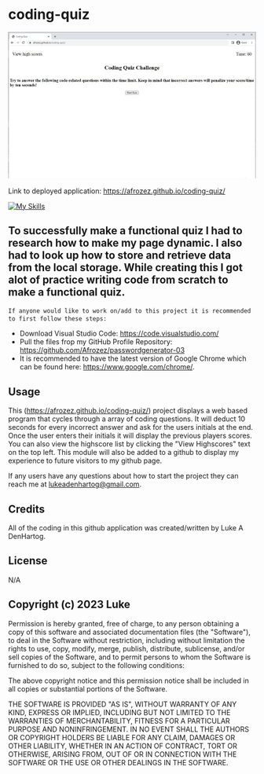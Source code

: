 # coding-quiz

![Site screnshot](./assets/codingQuiz.jpg)

Link to deployed application: https://afrozez.github.io/coding-quiz/

[![My Skills](https://skillicons.dev/icons?i=js,html,css)](https://skillicons.dev)
## To successfully make a functional quiz I had to research how to make my page dynamic. I also had to look up how to store and retrieve data from the local storage. While creating this I got alot of practice writing code from scratch to make a functional quiz.

    If anyone would like to work on/add to this project it is recommended to first follow these steps:

- Download Visual Studio Code: https://code.visualstudio.com/
- Pull the files frop my GitHub Profile Repository: https://github.com/Afrozez/passwordgenerator-03
- It is recommended to have the latest version of Google Chrome which can be found here: https://www.google.com/chrome/.
  


## Usage
 This (https://afrozez.github.io/coding-quiz/) project displays a web based program that cycles through a array of coding questions. It will deduct 10 seconds for every incorrect answer and ask for the users initials at the end. Once the user enters their initials it will display the previous players scores. You can also view the highscore list by clicking the "View Highscores" text on the top left. This module will also be added to a github to display my experience to future visitors to my github page.

If any users have any questions about how to start the project they can reach me at lukeadenhartog@gmail.com.


## Credits
All of the coding in this github application was created/written by Luke A DenHartog.


## License
N/A


## Copyright (c) 2023 Luke

Permission is hereby granted, free of charge, to any person obtaining a copy of this software and associated documentation files (the "Software"), to deal in the Software without restriction, including without limitation the rights to use, copy, modify, merge, publish, distribute, sublicense, and/or sell copies of the Software, and to permit persons to whom the Software is furnished to do so, subject to the following conditions:

The above copyright notice and this permission notice shall be included in all copies or substantial portions of the Software.

THE SOFTWARE IS PROVIDED "AS IS", WITHOUT WARRANTY OF ANY KIND, EXPRESS OR IMPLIED, INCLUDING BUT NOT LIMITED TO THE WARRANTIES OF MERCHANTABILITY, FITNESS FOR A PARTICULAR PURPOSE AND NONINFRINGEMENT. IN NO EVENT SHALL THE AUTHORS OR COPYRIGHT HOLDERS BE LIABLE FOR ANY CLAIM, DAMAGES OR OTHER LIABILITY, WHETHER IN AN ACTION OF CONTRACT, TORT OR OTHERWISE, ARISING FROM, OUT OF OR IN CONNECTION WITH THE SOFTWARE OR THE USE OR OTHER DEALINGS IN THE SOFTWARE.
